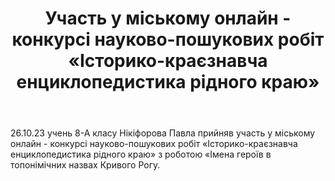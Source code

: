 ﻿---
title: Участь у міському онлайн - конкурсі науково-пошукових робіт «Історико-краєзнавча енциклопедистика рідного краю»
---

26.10.23 учень 8-А класу Нікіфорова Павла прийняв участь у міському онлайн - конкурсі науково-пошукових робіт «Історико-краєзнавча енциклопедистика рідного краю» з роботою «Імена героїв в топонімічних назвах Кривого Рогу.

<slideshow />
